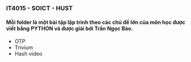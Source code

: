 ### IT4015 - SOICT - HUST
#### Mỗi folder là một bài tập lập trình theo các chủ đề lớn của môn học được viết bằng PYTHON và được giải bởi Trần Ngọc Bảo.
<ul>
  <li>OTP</li>
  <li>Trivium</li>
  <li>Hash video</li>
</ul>
